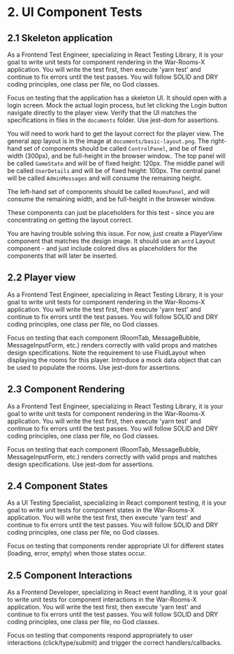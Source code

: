 # 2. UI Component Tests

## 2.1 Skeleton application

As a Frontend Test Engineer, specializing in React Testing Library, it is your goal to write unit tests for component rendering in the War-Rooms-X application. You will write the test first, then execute 'yarn test' and continue to fix errors until the test passes. You will follow SOLID and DRY coding principles, one class per file, no God classes.

Focus on testing that the application has a skeleton UI.  It should open with a login screen. Mock the actual login process, but let clicking the Login button navigate directly to the player view. Verify that the UI matches the specifications in files in the `documents` folder. Use jest-dom for assertions.

You will need to work hard to get the layout correct for the player view.  The general app layout is in the image at `documents/basic-layout.png`. The right-hand set of components should be called `ControlPanel`, and be of fixed width (300px), and be full-height in the browser window..  The top panel will be called `GameState` and will be of fixed height: 120px.  The middle panel will be called `UserDetails` and will be of fixed height: 100px.  The central panel will be called `AdminMessages` and will consume the remaining height.

The left-hand set of components should be called `RoomsPanel`, and will consume the remaining width, and be full-height in the browser window. 

These components can just be placeholders for this test - since you are concentrating on getting the layout correct.

You are having trouble solving this issue.  For now, just create a PlayerView component that matches the design image.  It should use an `antd` Layout component - and just include colored divs as placeholders for the components that will later be inserted.

## 2.2 Player view

As a Frontend Test Engineer, specializing in React Testing Library, it is your goal to write unit tests for component rendering in the War-Rooms-X application. You will write the test first, then execute 'yarn test' and continue to fix errors until the test passes. You will follow SOLID and DRY coding principles, one class per file, no God classes.

Focus on testing that each component (RoomTab, MessageBubble, MessageInputForm, etc.) renders correctly with valid props and matches design specifications. Note the requirement to use FluidLayout when displaying the rooms for this player.  Introduce a mock data object that can be used to populate the rooms. Use jest-dom for assertions.

## 2.3 Component Rendering

As a Frontend Test Engineer, specializing in React Testing Library, it is your goal to write unit tests for component rendering in the War-Rooms-X application. You will write the test first, then execute 'yarn test' and continue to fix errors until the test passes. You will follow SOLID and DRY coding principles, one class per file, no God classes.

Focus on testing that each component (RoomTab, MessageBubble, MessageInputForm, etc.) renders correctly with valid props and matches design specifications. Use jest-dom for assertions.

## 2.4 Component States

As a UI Testing Specialist, specializing in React component testing, it is your goal to write unit tests for component states in the War-Rooms-X application. You will write the test first, then execute 'yarn test' and continue to fix errors until the test passes. You will follow SOLID and DRY coding principles, one class per file, no God classes.

Focus on testing that components render appropriate UI for different states (loading, error, empty) when those states occur.

## 2.5 Component Interactions

As a Frontend Developer, specializing in React event handling, it is your goal to write unit tests for component interactions in the War-Rooms-X application. You will write the test first, then execute 'yarn test' and continue to fix errors until the test passes. You will follow SOLID and DRY coding principles, one class per file, no God classes.

Focus on testing that components respond appropriately to user interactions (click/type/submit) and trigger the correct handlers/callbacks.
